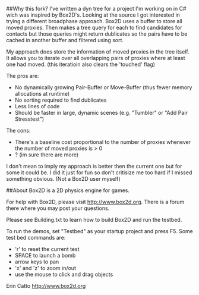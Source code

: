 ##Why this fork?
I've written a dyn tree for a project I'm working on in C# wich was inspired by Box2D's. Looking at the source I got interested in trying a different broadphase approach. Box2D uses a buffer to store all moved proxies. Then makes a tree query for each to find candidates for contacts but those queries might return dublicates so the pairs have to be cached in another buffer and filtered using sort.

My approach does store the information of moved proxies in the tree itself. It allows you to iterate over all overlapping pairs of proxies where at least one had moved. (this iteratioin also clears the 'touched' flag)

The pros are:
- No dynamically growing Pair-Buffer or Move-Buffer (thus fewer memory allocations at runtime)
- No sorting required to find dublicates
- Less lines of code
- Should be faster in large, dynamic scenes (e.g. "Tumbler" or "Add Pair Stresstest")

The cons:
- There's a baseline cost proportional to the number of proxies whenever the number of moved proxies is > 0
- ? (im sure there are more)

I don't mean to imply my approach is better then the current one but for some it could be. I did it just for fun so don't critisize me too hard if I missed something obvious. (Not a Box2D user myself)

##About
Box2D is a 2D physics engine for games.

For help with Box2D, please visit http://www.box2d.org. There is a forum there where you may post your questions.

Please see Building.txt to learn how to build Box2D and run the testbed.

To run the demos, set "Testbed" as your startup project and press F5. Some test bed commands are:
- 'r' to reset the current test
- SPACE to launch a bomb
- arrow keys to pan
- 'x' and 'z' to zoom in/out
- use the mouse to click and drag objects

Erin Catto
http://www.box2d.org

